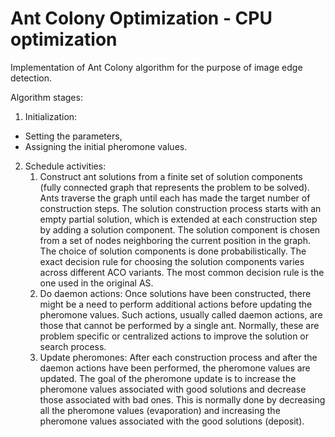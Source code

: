# Ant Colony Optimization - CPU optimization

Implementation of Ant Colony algorithm for the purpose of image edge detection.

Algorithm stages:
1. Initialization:
* Setting the parameters,
* Assigning the initial pheromone values.

2. Schedule activities:
    1. Construct ant solutions from a finite set of solution components (fully connected graph that represents the problem to be solved).
    Ants traverse the graph until each has made the target number of construction steps. The solution construction process starts with an empty partial solution, which is extended at each construction step by adding a solution component. The solution component is chosen from a set of nodes neighboring the current position in the graph. The choice of solution components is done probabilistically. The exact decision rule for choosing the solution components varies across different ACO variants. The most common decision rule is the one used in the original AS.
    2. Do daemon actions: Once solutions have been constructed, there might be a need to perform additional actions before updating the pheromone values. Such actions, usually called daemon actions, are those that cannot be performed by a single ant. Normally, these are problem specific or centralized actions to improve the solution or search process.
    3. Update pheromones: After each construction process and after the daemon actions have been performed, the pheromone values are updated. The goal of the pheromone update is to increase the pheromone values associated with good solutions and decrease those associated with bad ones. This is normally done by decreasing all the pheromone values (evaporation) and increasing the pheromone values associated with the good solutions (deposit).